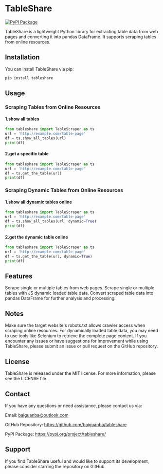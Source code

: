 # TableShare

[![PyPI Package](https://img.shields.io/pypi/v/tableshare.svg)](https://pypi.org/project/tableshare/)

TableShare is a lightweight Python library for extracting table data from web pages and converting it into pandas DataFrame. It supports scraping tables from online resources.

## Installation

You can install TableShare via pip:

```bash
pip install tableshare
```

## Usage
### Scraping Tables from Online Resources


#### 1.show all tables
```python
from tableshare import TableScraper as ts
url = 'http://example.com/table-page' 
df = ts.show_all_tables(url)
print(df)
```

#### 2.get a specific table
```python
from tableshare import TableScraper as ts
url = 'http://example.com/table-page' 
df = ts.get_the_table(url)
print(df)
```

### Scraping Dynamic Tables from Online Resources
#### 1.show all dynamic tables online
```python
from tableshare import TableScraper as ts
url = 'http://example.com/table-page' 
df = ts.show_all_tables(url, dynamic=True)
print(df)
```

#### 2.get the dynamic table online
```python
from tableshare import TableScraper as ts
url = 'http://example.com/table-page' 
df = ts.get_the_table(url, dynamic=True)
print(df)
```

## Features
Scrape single or multiple tables from web pages.
Scrape single or multiple tables with JS dynamic loaded table data.
Convert scraped table data into pandas DataFrame for further analysis and processing.

## Notes
Make sure the target website's robots.txt allows crawler access when scraping online resources.
For dynamically loaded table data, you may need to use tools like Selenium to retrieve the complete page content.
If you encounter any issues or have suggestions for improvement while using TableShare, please submit an issue or pull request on the GitHub repository.

## License
TableShare is released under the MIT license. For more information, please see the LICENSE file.

## Contact
If you have any questions or need assistance, please contact us via:

Email: baiguanba@outlook.com

GitHub Repository: https://github.com/baiguanba/tableshare

PyPI Package: https://pypi.org/project/tableshare/

## Support
If you find TableShare useful and would like to support its development, please consider starring the repository on GitHub.
